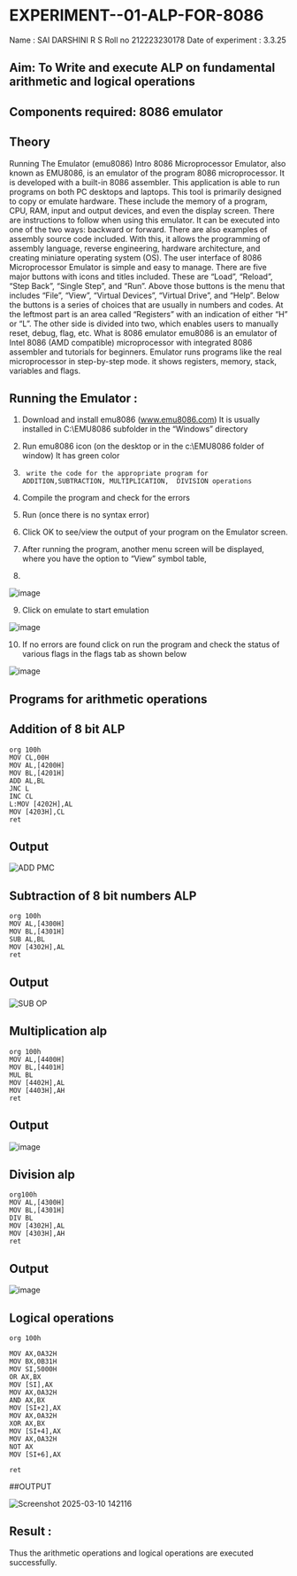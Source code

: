 # EXPERIMENT--01-ALP-FOR-8086
Name : SAI DARSHINI R S
Roll no 212223230178
Date of experiment : 3.3.25





## Aim: To Write and execute ALP on fundamental arithmetic and logical operations
## Components required: 8086  emulator 
## Theory 
Running The Emulator (emu8086) Intro 8086 Microprocessor Emulator, also known as EMU8086, is an emulator of the program 8086 microprocessor. It is developed with a built-in 8086 assembler. This application is able to run programs on both PC desktops and laptops. This tool is primarily designed to copy or emulate hardware. These include the memory of a program, CPU, RAM, input and output devices, and even the display screen. There are instructions to follow when using this emulator. It can be executed into one of the two ways: backward or forward. There are also examples of assembly source code included. With this, it allows the programming of assembly language, reverse engineering, hardware architecture, and creating miniature operating system (OS). The user interface of 8086 Microprocessor Emulator is simple and easy to manage. There are five major buttons with icons and titles included. These are “Load”, “Reload”, “Step Back”, “Single Step”, and “Run”. Above those buttons is the menu that includes “File”, “View”, “Virtual Devices”, “Virtual Drive”, and “Help”. Below the buttons is a series of choices that are usually in numbers and codes. At the leftmost part is an area called “Registers” with an indication of either “H” or “L”. The other side is divided into two, which enables users to manually reset, debug, flag, etc. What is 8086 emulator emu8086 is an emulator of Intel 8086 (AMD compatible) microprocessor with integrated 8086 assembler and tutorials for beginners. Emulator runs programs like the real microprocessor in step-by-step mode. it shows registers, memory, stack, variables and flags.


 ## Running the Emulator :
1.	Download and install emu8086 (www.emu8086.com) It is usually installed in C:\EMU8086 subfolder in the “Windows” directory
2.	  Run  emu8086 icon (on the desktop or in the c:\EMU8086 folder of window) It has green color 
 
 
3.		write the code for the appropriate program for ADDITION,SUBTRACTION, MULTIPLICATION,  DIVISION operations 

4.	 Compile the program and check for the errors 
5.	Run (once there is no syntax error) 

6.	Click OK to see/view the output of your program on the Emulator screen. 


7.	After running the program, another menu screen will be displayed, where you have the option to “View” symbol table,
8.	 


![image](https://user-images.githubusercontent.com/36288975/189273263-d65baae9-4b8f-4723-afb3-c0ffa4052b04.png)











9.	Click on emulate to start emulation 








![image](https://user-images.githubusercontent.com/36288975/189273273-9bb36ec1-e2e8-4892-8d35-37707332bfdc.png)








10.	If no errors are found click on run the program and check the status of various flags in the flags tab as shown below 






![image](https://user-images.githubusercontent.com/36288975/189273277-113a2a33-4a40-4ff8-95a5-ecd3a1f504fe.png)







## Programs for arithmetic  operations

## Addition  of 8 bit ALP 

```
org 100h
MOV CL,00H
MOV AL,[4200H]
MOV BL,[4201H]
ADD AL,BL
JNC L
INC CL
L:MOV [4202H],AL
MOV [4203H],CL
ret
```

## Output  
![ADD PMC](https://github.com/user-attachments/assets/b90af333-def5-4094-9879-db5984dcf956)

 
## Subtraction   of 8 bit numbers  ALP 
 ```
org 100h
MOV AL,[4300H]
MOV BL,[4301H]
SUB AL,BL
MOV [4302H],AL
ret
```

## Output  

![SUB OP](https://github.com/user-attachments/assets/e0875b8c-b060-4af7-9f2f-ddd6b9fb36fe)

## Multiplication alp 

```
org 100h
MOV AL,[4400H]
MOV BL,[4401H]
MUL BL
MOV [4402H],AL
MOV [4403H],AH
ret
```

 ## Output  
![image](https://github.com/user-attachments/assets/97b931a7-41a5-4259-91d8-91c14cd2819a)


## Division alp 

```
org100h
MOV AL,[4300H]
MOV BL,[4301H]
DIV BL
MOV [4302H],AL
MOV [4303H],AH
ret
```
## Output  

![image](https://github.com/user-attachments/assets/d8226a98-93b4-4adc-8023-2a3c13d50ac0)

## Logical operations
```
org 100h

MOV AX,0A32H
MOV BX,0B31H
MOV SI,5000H
OR AX,BX
MOV [SI],AX
MOV AX,0A32H
AND AX,BX
MOV [SI+2],AX
MOV AX,0A32H
XOR AX,BX
MOV [SI+4],AX
MOV AX,0A32H
NOT AX
MOV [SI+6],AX

ret
```

##OUTPUT



![Screenshot 2025-03-10 142116](https://github.com/user-attachments/assets/80f34551-4dca-44da-b4c9-857ee62504cd)




## Result :
 Thus the arithmetic operations and logical operations are executed successfully.
